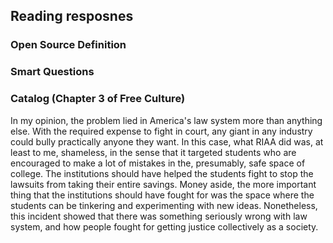 ## Reading resposnes 

### Open Source Definition

### Smart Questions

### Catalog (Chapter 3 of Free Culture)
In my opinion, the problem lied in America's law system more than anything else. With the required expense to fight in court, any giant in any industry could bully practically anyone they want. In this case, what RIAA did was, at least to me, shameless, in the sense that it targeted students who are encouraged to make a lot of mistakes in the, presumably, safe space of college. The institutions should have helped the students fight to stop the lawsuits from taking their entire savings. Money aside, the more important thing that the institutions should have fought for was the space where the students can be tinkering and experimenting with new ideas. Nonetheless, this incident showed that there was something seriously wrong with law system, and how people fought for getting justice collectively as a society.


